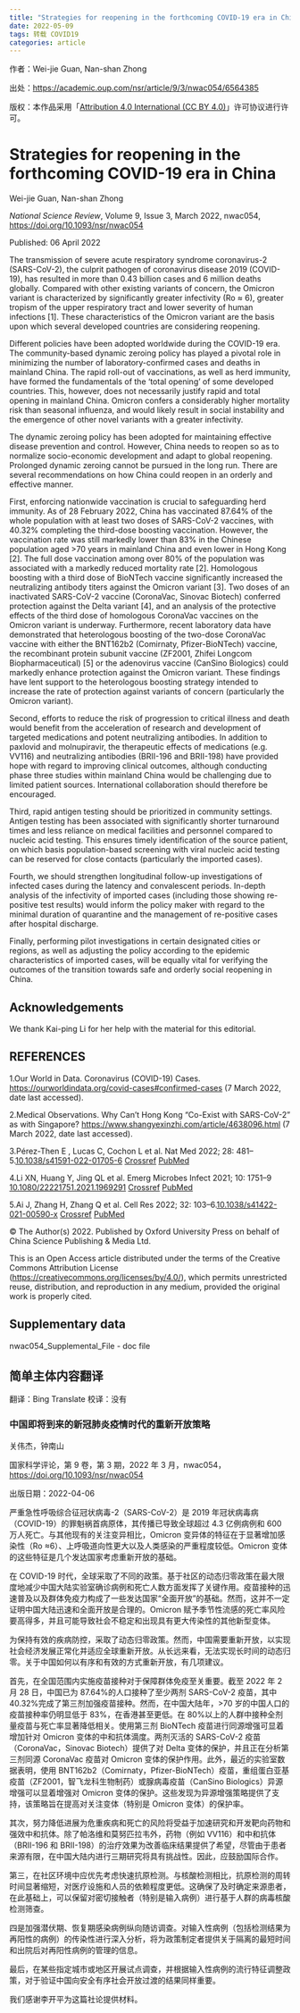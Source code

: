 ```yaml
---
title: "Strategies for reopening in the forthcoming COVID-19 era in China"
date: 2022-05-09
tags: 转载 COVID19
categories: article
---
```


作者：Wei-jie Guan, Nan-shan Zhong

出处：https://academic.oup.com/nsr/article/9/3/nwac054/6564385

版权：本作品采用「[Attribution 4.0 International (CC BY 4.0)](https://creativecommons.org/licenses/by/4.0/)」许可协议进行许可。

# Strategies for reopening in the forthcoming COVID-19 era in China

Wei-jie Guan, Nan-shan Zhong

_National Science Review_, Volume 9, Issue 3, March 2022, nwac054, https://doi.org/10.1093/nsr/nwac054

Published: 06 April 2022

The transmission of severe acute respiratory syndrome coronavirus-2 (SARS-CoV-2), the culprit pathogen of coronavirus disease 2019 (COVID-19), has resulted in more than 0.43 billion cases and 6 million deaths globally. Compared with other existing variants of concern, the Omicron variant is characterized by significantly greater infectivity (Ro ≈ 6), greater tropism of the upper respiratory tract and lower severity of human infections [1]. These characteristics of the Omicron variant are the basis upon which several developed countries are considering reopening.

Different policies have been adopted worldwide during the COVID-19 era. The community-based dynamic zeroing policy has played a pivotal role in minimizing the number of laboratory-confirmed cases and deaths in mainland China. The rapid roll-out of vaccinations, as well as herd immunity, have formed the fundamentals of the ‘total opening’ of some developed countries. This, however, does not necessarily justify rapid and total opening in mainland China. Omicron confers a considerably higher mortality risk than seasonal influenza, and would likely result in social instability and the emergence of other novel variants with a greater infectivity.

The dynamic zeroing policy has been adopted for maintaining effective disease prevention and control. However, China needs to reopen so as to normalize socio-economic development and adapt to global reopening. Prolonged dynamic zeroing cannot be pursued in the long run. There are several recommendations on how China could reopen in an orderly and effective manner.

First, enforcing nationwide vaccination is crucial to safeguarding herd immunity. As of 28 February 2022, China has vaccinated 87.64% of the whole population with at least two doses of SARS-CoV-2 vaccines, with 40.32% completing the third-dose boosting vaccination. However, the vaccination rate was still markedly lower than 83% in the Chinese population aged >70 years in mainland China and even lower in Hong Kong [2]. The full dose vaccination among over 80% of the population was associated with a markedly reduced mortality rate [2]. Homologous boosting with a third dose of BioNTech vaccine significantly increased the neutralizing antibody titers against the Omicron variant [3]. Two doses of an inactivated SARS-CoV-2 vaccine (CoronaVac, Sinovac Biotech) conferred protection against the Delta variant [4], and an analysis of the protective effects of the third dose of homologous CoronaVac vaccines on the Omicron variant is underway. Furthermore, recent laboratory data have demonstrated that heterologous boosting of the two-dose CoronaVac vaccine with either the BNT162b2 (Comirnaty, Pfizer-BioNTech) vaccine, the recombinant protein subunit vaccine (ZF2001, Zhifei Longcom Biopharmaceutical) [5] or the adenovirus vaccine (CanSino Biologics) could markedly enhance protection against the Omicron variant. These findings have lent support to the heterologous boosting strategy intended to increase the rate of protection against variants of concern (particularly the Omicron variant).

Second, efforts to reduce the risk of progression to critical illness and death would benefit from the acceleration of research and development of targeted medications and potent neutralizing antibodies. In addition to paxlovid and molnupiravir, the therapeutic effects of medications (e.g. VV116) and neutralizing antibodies (BRII-196 and BRII-198) have provided hope with regard to improving clinical outcomes, although conducting phase three studies within mainland China would be challenging due to limited patient sources. International collaboration should therefore be encouraged.

Third, rapid antigen testing should be prioritized in community settings. Antigen testing has been associated with significantly shorter turnaround times and less reliance on medical facilities and personnel compared to nucleic acid testing. This ensures timely identification of the source patient, on which basis population-based screening with viral nucleic acid testing can be reserved for close contacts (particularly the imported cases).

Fourth, we should strengthen longitudinal follow-up investigations of infected cases during the latency and convalescent periods. In-depth analysis of the infectivity of imported cases (including those showing re-positive test results) would inform the policy maker with regard to the minimal duration of quarantine and the management of re-positive cases after hospital discharge.

Finally, performing pilot investigations in certain designated cities or regions, as well as adjusting the policy according to the epidemic characteristics of imported cases, will be equally vital for verifying the outcomes of the transition towards safe and orderly social reopening in China.

## Acknowledgements

We thank Kai-ping Li for her help with the material for this editorial.

## REFERENCES

1.Our World in Data. Coronavirus (COVID-19) Cases. https://ourworldindata.org/covid-cases#confirmed-cases (7 March 2022, date last accessed).

2.Medical Observations. Why Can’t Hong Kong “Co-Exist with SARS-CoV-2” as with Singapore? https://www.shangyexinzhi.com/article/4638096.html (7 March 2022, date last accessed).

3.Pérez-Then E , Lucas C, Cochon L et al. Nat Med 2022; 28: 481–5.[10.1038/s41591-022-01705-6](https://doi.org/10.1038/s41591-022-01705-6) [Crossref](http://dx.doi.org/10.1038/s41591-022-01705-6) [PubMed](http://www.ncbi.nlm.nih.gov/pubmed/35051990)

4.Li XN, Huang Y, Jing QL et al. Emerg Microbes Infect 2021; 10: 1751–9 [10.1080/22221751.2021.1969291](https://doi.org/10.1080/22221751.2021.1969291) [Crossref](http://dx.doi.org/10.1080/22221751.2021.1969291) [PubMed](http://www.ncbi.nlm.nih.gov/pubmed/34396940)

5.Ai J, Zhang H, Zhang Q et al. Cell Res 2022; 32: 103–6.[10.1038/s41422-021-00590-x](https://doi.org/10.1038/s41422-021-00590-x) [Crossref](http://dx.doi.org/10.1038/s41422-021-00590-x) [PubMed](http://www.ncbi.nlm.nih.gov/pubmed/34815511)

© The Author(s) 2022. Published by Oxford University Press on behalf of China Science Publishing & Media Ltd.

This is an Open Access article distributed under the terms of the Creative Commons Attribution License (https://creativecommons.org/licenses/by/4.0/), which permits unrestricted reuse, distribution, and reproduction in any medium, provided the original work is properly cited.

## Supplementary data

nwac054_Supplemental_File - doc file

## 简单主体内容翻译

翻译：Bing Translate 校译：没有

### 中国即将到来的新冠肺炎疫情时代的重新开放策略

关伟杰，钟南山

国家科学评论，第 9 卷，第 3 期，2022 年 3 月，nwac054，https://doi.org/10.1093/nsr/nwac054

出版日期：2022-04-06

严重急性呼吸综合征冠状病毒-2（SARS-CoV-2）是 2019 年冠状病毒病（COVID-19）的罪魁祸首病原体，其传播已导致全球超过 4.3 亿例病例和 600 万人死亡。与其他现有的关注变异相比，Omicron 变异体的特征在于显著增加感染性（Ro ≈6）、上呼吸道向性更大以及人类感染的严重程度较低。Omicron 变体的这些特征是几个发达国家考虑重新开放的基础。

在 COVID-19 时代，全球采取了不同的政策。基于社区的动态归零政策在最大限度地减少中国大陆实验室确诊病例和死亡人数方面发挥了关键作用。疫苗接种的迅速普及以及群体免疫力构成了一些发达国家“全面开放”的基础。然而，这并不一定证明中国大陆迅速和全面开放是合理的。Omicron 赋予季节性流感的死亡率风险要高得多，并且可能导致社会不稳定和出现具有更大传染性的其他新型变体。

为保持有效的疾病防控，采取了动态归零政策。然而，中国需要重新开放，以实现社会经济发展正常化并适应全球重新开放。从长远来看，无法实现长时间的动态归零。关于中国如何以有序和有效的方式重新开放，有几项建议。

首先，在全国范围内实施疫苗接种对于保障群体免疫至关重要。截至 2022 年 2 月 28 日，中国已为 87.64%的人口接种了至少两剂 SARS-CoV-2 疫苗，其中 40.32%完成了第三剂加强疫苗接种。然而，在中国大陆年，>70 岁的中国人口的疫苗接种率仍明显低于 83%，在香港甚至更低。在 80%以上的人群中接种全剂量疫苗与死亡率显著降低相关。使用第三剂 BioNTech 疫苗进行同源增强可显着增加针对 Omicron 变体的中和抗体滴度。两剂灭活的 SARS-CoV-2 疫苗（CoronaVac，Sinovac Biotech）提供了对 Delta 变体的保护，并且正在分析第三剂同源 CoronaVac 疫苗对 Omicron 变体的保护作用。此外，最近的实验室数据表明，使用 BNT162b2（Comirnaty，Pfizer-BioNTech）疫苗，重组蛋白亚基疫苗（ZF2001，智飞龙科生物制药）或腺病毒疫苗（CanSino Biologics）异源增强可以显着增强对 Omicron 变体的保护。这些发现为异源增强策略提供了支持，该策略旨在提高对关注变体（特别是 Omicron 变体）的保护率。

其次，努力降低进展为危重疾病和死亡的风险将受益于加速研究和开发靶向药物和强效中和抗体。除了帕洛维和莫努匹拉韦外，药物（例如 VV116）和中和抗体（BRII-196 和 BRII-198）的治疗效果为改善临床结果提供了希望，尽管由于患者来源有限，在中国大陆内进行三期研究将具有挑战性。因此，应鼓励国际合作。

第三，在社区环境中应优先考虑快速抗原检测。与核酸检测相比，抗原检测的周转时间显著缩短，对医疗设施和人员的依赖程度更低。这确保了及时确定来源患者，在此基础上，可以保留对密切接触者（特别是输入病例）进行基于人群的病毒核酸检测筛查。

四是加强潜伏期、恢复期感染病例纵向随访调查。对输入性病例（包括检测结果为再阳性的病例）的传染性进行深入分析，将为政策制定者提供关于隔离的最短时间和出院后对再阳性病例的管理的信息。

最后，在某些指定城市或地区开展试点调查，并根据输入性病例的流行特征调整政策，对于验证中国向安全有序社会开放过渡的结果同样重要。

我们感谢李开平为这篇社论提供材料。
